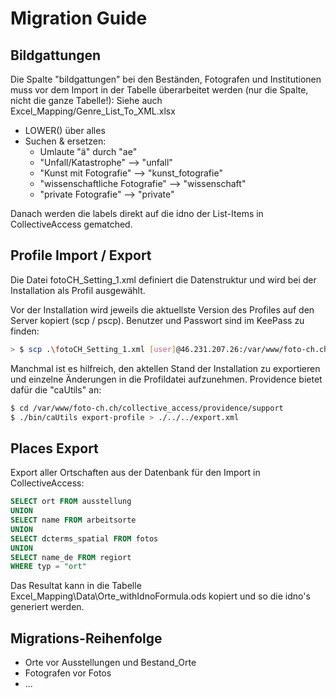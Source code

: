 # Migration Guide

## Bildgattungen
Die Spalte "bildgattungen" bei den Beständen, Fotografen und Institutionen muss vor dem Import in der Tabelle überarbeitet werden (nur die Spalte, nicht die ganze Tabelle!):
Siehe auch Excel_Mapping/Genre_List_To_XML.xlsx

 * LOWER() über alles
 * Suchen & ersetzen:
   * Umlaute "ä" durch "ae"
   * "Unfall/Katastrophe" --> "unfall"
   * "Kunst mit Fotografie" --> "kunst_fotografie"
   * "wissenschaftliche Fotografie" --> "wissenschaft"
   * "private Fotografie" --> "private"
   
Danach werden die labels direkt auf die idno der List-Items in CollectiveAccess gematched.


## Profile Import / Export
Die Datei fotoCH_Setting_1.xml definiert die Datenstruktur und wird bei der Installation als Profil ausgewählt.

Vor der Installation wird jeweils die aktuellste Version des Profiles auf den Server kopiert (scp / pscp). Benutzer und Passwort sind im KeePass zu finden:
```bash
> $ scp .\fotoCH_Setting_1.xml [user]@46.231.207.26:/var/www/foto-ch.ch/collective_access/providence/install/profiles/xml
```

Manchmal ist es hilfreich, den aktellen Stand der Installation zu exportieren und einzelne Änderungen in die Profildatei aufzunehmen. Providence bietet dafür die "caUtils" an:
```bash
$ cd /var/www/foto-ch.ch/collective_access/providence/support
$ ./bin/caUtils export-profile > ./../../export.xml
```

## Places Export
Export aller Ortschaften aus der Datenbank für den Import in CollectiveAccess:
``` sql
SELECT ort FROM ausstellung
UNION
SELECT name FROM arbeitsorte
UNION
SELECT dcterms_spatial FROM fotos
UNION
SELECT name_de FROM regiort
WHERE typ = "ort"
```
Das Resultat kann in die Tabelle Excel_Mapping\Data\Orte_withIdnoFormula.ods kopiert und so die idno's generiert werden.

## Migrations-Reihenfolge
* Orte vor Ausstellungen und Bestand_Orte
* Fotografen vor Fotos
* ...